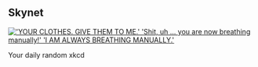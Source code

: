 ## Skynet
[!['YOUR CLOTHES. GIVE THEM TO ME.' 'Shit, uh ... you are now breathing manually!' 'I AM ALWAYS BREATHING MANUALLY.'](https://imgs.xkcd.com/comics/skynet.png)](https://xkcd.com/1046/ "'YOUR CLOTHES. GIVE THEM TO ME.' 'Shit, uh ... you are now breathing manually!' 'I AM ALWAYS BREATHING MANUALLY.'")

Your daily random xkcd
